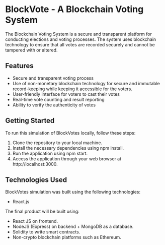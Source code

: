 # BlockVote - A Blockchain Voting System

The Blockchain Voting System is a secure and transparent platform for conducting elections and voting processes. The system uses blockchain technology to ensure that all votes are recorded securely and cannot be tampered with or altered.

## Features

-   Secure and transparent voting process
-   Use of non-monetary blockchain technology for secure and immutable record-keeping while keeping it accessible for the voters.
-   User-friendly interface for voters to cast their votes
-   Real-time vote counting and result reporting
-   Ability to verify the authenticity of votes

## Getting Started

To run this simulation of BlockVotes locally, follow these steps:

1.  Clone the repository to your local machine.
2.  Install the necessary dependencies using npm install.
3.  Run the application using npm start.
4.  Access the application through your web browser at http://localhost:3000.

## Technologies Used

BlockVotes simulation was built using the following technologies:

-   React.js

The final product will be built using:

- React JS on frontend.
- NodeJS (Express) on backend + MongoDB as a database.
- Solidity to write smart contracts.
- Non-crypto blockchain platforms such as Ethereum.